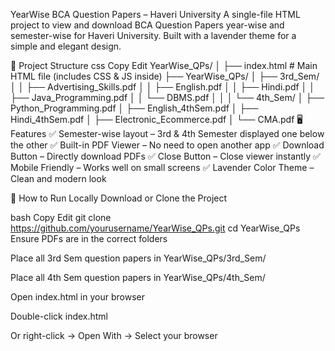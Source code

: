 YearWise BCA Question Papers – Haveri University
A single-file HTML project to view and download BCA Question Papers year-wise and semester-wise for Haveri University.
Built with a lavender theme for a simple and elegant design.

📂 Project Structure
css
Copy
Edit
YearWise_QPs/
│
├── index.html          # Main HTML file (includes CSS & JS inside)
├── YearWise_QPs/
│   ├── 3rd_Sem/
│   │   ├── Advertising_Skills.pdf
│   │   ├── English.pdf
│   │   ├── Hindi.pdf
│   │   ├── Java_Programming.pdf
│   │   └── DBMS.pdf
│   │
│   └── 4th_Sem/
│       ├── Python_Programming.pdf
│       ├── English_4thSem.pdf
│       ├── Hindi_4thSem.pdf
│       ├── Electronic_Ecommerce.pdf
│       └── CMA.pdf
🖥 Features
✅ Semester-wise layout – 3rd & 4th Semester displayed one below the other
✅ Built-in PDF Viewer – No need to open another app
✅ Download Button – Directly download PDFs
✅ Close Button – Close viewer instantly
✅ Mobile Friendly – Works well on small screens
✅ Lavender Color Theme – Clean and modern look

🚀 How to Run Locally
Download or Clone the Project

bash
Copy
Edit
git clone https://github.com/yourusername/YearWise_QPs.git
cd YearWise_QPs
Ensure PDFs are in the correct folders

Place all 3rd Sem question papers in YearWise_QPs/3rd_Sem/

Place all 4th Sem question papers in YearWise_QPs/4th_Sem/

Open index.html in your browser

Double-click index.html

Or right-click → Open With → Select your browser
